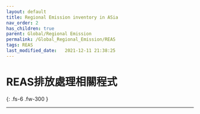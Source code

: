 ```yaml
---
layout: default
title: Regional Emission inventory in ASia
nav_order: 2
has_children: true
parent: Global/Regional Emission
permalink: /Global_Regional_Emission/REAS
tags: REAS
last_modified_date:   2021-12-11 21:38:25
---
```


# REAS排放處理相關程式

{: .fs-6 .fw-300 }

---


